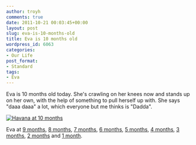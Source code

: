 ```yaml
---
author: troyh
comments: true
date: 2011-10-21 00:03:45+00:00
layout: post
slug: eva-is-10-months-old
title: Eva is 10 months old
wordpress_id: 6063
categories:
- Our Life
post_format:
- Standard
tags:
- Eva
---
```


Eva is 10 months old today. She's crawling on her knees now and stands up on her own, with the help of something to pull herself up with. She says "daaa daaa" a lot, which everyone but me thinks is "Dadda".

[![Havana at 10 months](http://farm7.static.flickr.com/6167/6265237072_54d00ae6ed.jpg)](http://www.flickr.com/photos/troyh/6265237072/)

Eva at [9 months](http://troyandgay.com/2011/09/20/eva-is-9-months-old/), [8 months](http://troyandgay.com/2011/08/20/eva-at-8-months/), [7 months](http://troyandgay.com/2011/07/20/eva-is-7-months-old/), [6 months](http://troyandgay.com/2011/06/20/eva-is-6-months-old/), [5 months](http://troyandgay.com/2011/05/20/eva-at-5-months/), [4 months](http://troyandgay.com/2011/04/20/evas-4-month-update/), [3 months](http://troyandgay.com/2011/03/20/eva-is-3-months-old/), [2 months](http://troyandgay.com/2011/02/20/evas-2-months-old/) and [1 month](http://troyandgay.com/2011/01/20/eva-at-1-month/).
